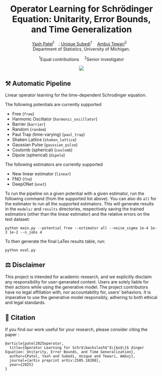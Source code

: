 <h1 align='center'>Operator Learning for Schrödinger Equation: Unitarity, Error Bounds, and Time Generalization</h1>

<div align='center'>
    <a href='https://yashpatel5400.github.io/' target='_blank'>Yash Patel</a><sup>1</sup>&emsp;;
    <a href='https://unique-subedi.github.io/' target='_blank'>Unique Subedi</a><sup>1</sup>&emsp;
    <a href='https://www.ambujtewari.com/' target='_blank'>Ambuj Tewari</a><sup>2</sup>&emsp;
</div>

<div align='center'>
Department of Statistics, University of Michigan.
</div>

<p align='center'>
    <sup>1</sup>Equal contributions&emsp;
    <sup>2</sup>Senior investigator
</p>
<div align='center'>
    <a href='https://arxiv.org/abs/2505.18288'><img src='https://img.shields.io/badge/Paper-Arxiv-red'></a>
</div>

## ⚒️ Automatic Pipeline
Linear operator learning for the time-dependent Schrodinger equation.

The following potentials are currently supported
- Free (`free`)
- Harmonic Oscillator (`harmonic_oscillator`)
- Barrier (`barrier`)
- Random (`random`)
- Paul Trap (time-varying) (`paul_trap`)
- Shaken Lattice (`shaken_lattice`)
- Gaussian Pulse (`gaussian_pulse`)
- Coulomb (spherical) (`coulomb`)
- Dipole (spherical) (`dipole`)

The following estimators are currently supported
- New linear estimator (`linear`)
- FNO (`fno`)
- DeepONet (`onet`)

To run the pipeline on a given potential with a given estimator, run the following command (from the supported list above). You can
also do `all` for the estimator to run all the supported estimators. This will generate results in the `models/` and `results` directories,
respectively saving the trained estimators (other than the linear estimator) and the relative errors on the test dataset:
```
python main.py --potential free --estimator all --noise_sigma 1e-4 1e-3 1e-2 --n_jobs 4
```

To then generate the final LaTex results table, run:
```
python eval.py
```

## ⚖️ Disclaimer
This project is intended for academic research, and we explicitly disclaim any responsibility for user-generated content. Users are solely liable for their actions while using the generative model. The project contributors have no legal affiliation with, nor accountability for, users' behaviors. It is imperative to use the generative model responsibly, adhering to both ethical and legal standards.

## &#x1F4D2; Citation

If you find our work useful for your research, please consider citing the paper :

```
@article{patel2025operator,
  title={Operator Learning for Schr$\backslash$"$\{$o$\}$ dinger Equation: Unitarity, Error Bounds, and Time Generalization},
  author={Patel, Yash and Subedi, Unique and Tewari, Ambuj},
  journal={arXiv preprint arXiv:2505.18288},
  year={2025}
}
```